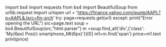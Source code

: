 import bs4
import requests
from bs4 import BeautifulSoup
from urllib.request import urlopen
url = 'https://finance.yahoo.com/quote/AAPL?p=AAPL&.tsrc=fin-srch'
try:
  page=requests.get(url)
except:
  print("Error opening the URL")
src=page.text
soup = bs4.BeautifulSoup(src,"html.parser")
m =soup.find_all('div',{'class': 'My(6px) Pos(r) smartphone_Mt(6px)'})[0]
m1=m.find('span')
price=m1.text
print(price)
